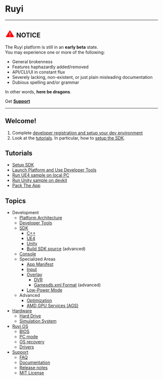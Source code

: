# Ruyi

---
## ![](/docs/img/warning.png) NOTICE
The Ruyi platform is still in an __early beta__ state.  
You may experience one or more of the following:

* General brokenness
* Features haphazardly added/removed
* API/CLI/UI in constant flux
* Severely lacking, non-existent, or just plain misleading documentation
* Dubious spelling and/or grammar

In other words, __here be dragons__.

Get __[Support](topics/support.md)__

---

## Welcome!

1. Complete [developer registration and setup your dev environment](topics/dev_onboarding.md)
1. Look at the [tutorials](#tutorials).  In particular, how to [setup the SDK](tutorials/setup.md).

## Tutorials

* [Setup SDK](tutorials/setup.md)
* [Launch Platform and Use Developer Tools](tutorials/layer0_devtools.md)
* [Run UE4 sample on local PC](tutorials/run_ue4_sample_pc.md)
* [Run Unity sample on devkit](tutorials/run_unity_sample_console.md)
* [Pack The App](tutorials/how_to_pack.md)

## Topics

* Development
    * [Platform Architecture](topics/layer0.md)
    * [Developer Tools](topics/devtool.md)
    * [SDK](topics/sdk.md)
        * [C++](topics/cplusplus.md)
        * [UE4](topics/ue4.md)
        * [Unity](topics/unity.md)
        * [Build SDK source](topics/build_sdk_source.md) (advanced)
    * [Console](topics/console_dev.md)
    * Specialized Areas
        * [App Manifest](topics/app_metadata.md)
        * [Input](topics/input.md)
        * [Overlay](topics/overlay.md)
            * [DVR](topics/dvr.md)
            * [Gamesdb.xml Format](topics/gamesdb_format.md) (advanced)
        * [Low-Power Mode](topics/lpm.md)
    * Advanced
        * [Optimization](topics/optimization.md)
        * [AMD GPU Services (AGS)](topics/amd_gpu_services.md)
* [Hardware](topics/hardware.md)
    * [Hard Drive](topics/harddrive.md)
    * [Simulation System](topics/simulation_system.md)
* [Ruyi OS](topics/os.md)
    * [BIOS](topics/bios.md)
    * [PC mode](topics/pc_mode.md)
    * [OS recovery](topics/os_recovery.md)
    * [Drivers](topics/drivers.md)
* [Support](topics/support.md)
    * [FAQ](faq.md)
    * [Documentation](topics/docs.md)
    * [Release notes](topics/release_notes.md)
    * [MIT License](../../LICENSE.md)

